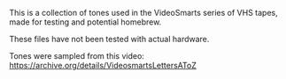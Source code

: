 This is a collection of tones used in the VideoSmarts series of VHS tapes, made for testing and potential homebrew.

These files have not been tested with actual hardware.

Tones were sampled from this video: https://archive.org/details/VideosmartsLettersAToZ
